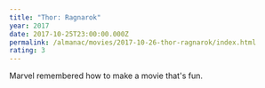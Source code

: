 ```yaml
---
title: "Thor: Ragnarok"
year: 2017
date: 2017-10-25T23:00:00.000Z
permalink: /almanac/movies/2017-10-26-thor-ragnarok/index.html
rating: 3
---
```


Marvel remembered how to make a movie that's fun.